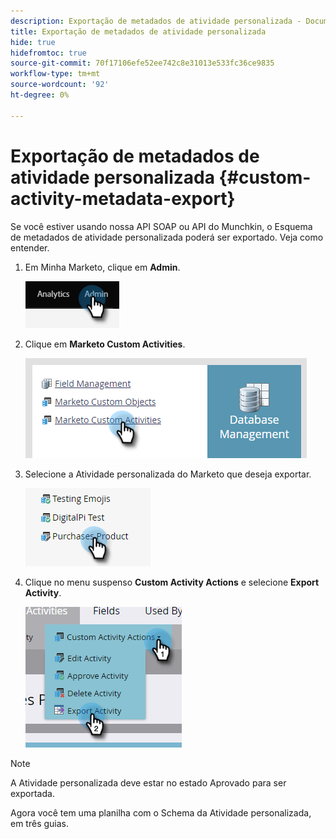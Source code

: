 ```yaml
---
description: Exportação de metadados de atividade personalizada - Documentos do Marketo - Documentação do produto
title: Exportação de metadados de atividade personalizada
hide: true
hidefromtoc: true
source-git-commit: 70f17106efe52ee742c8e31013e533fc36ce9835
workflow-type: tm+mt
source-wordcount: '92'
ht-degree: 0%

---
```


# Exportação de metadados de atividade personalizada {#custom-activity-metadata-export}

Se você estiver usando nossa API SOAP ou API do Munchkin, o Esquema de metadados de atividade personalizada poderá ser exportado. Veja como entender.

1. Em Minha Marketo, clique em **Admin**.

   ![](assets/custom-activity-metadata-export-1.png)

1. Clique em **Marketo Custom Activities**.

   ![](assets/custom-activity-metadata-export-2.png)

1. Selecione a Atividade personalizada do Marketo que deseja exportar.

   ![](assets/custom-activity-metadata-export-3.png)

1. Clique no menu suspenso **Custom Activity Actions** e selecione **Export Activity**.

   ![](assets/custom-activity-metadata-export-4.png)

>[!NOTE]
>
>A Atividade personalizada deve estar no estado Aprovado para ser exportada.

Agora você tem uma planilha com o Schema da Atividade personalizada, em três guias.
